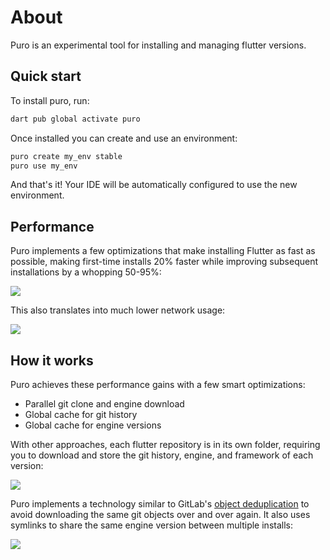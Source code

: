 # About

Puro is an experimental tool for installing and managing flutter versions.

## Quick start

To install puro, run:

```sh
dart pub global activate puro
```

Once installed you can create and use an environment:

```sh
puro create my_env stable
puro use my_env
```

And that's it! Your IDE will be automatically configured to use the new environment.

## Performance

Puro implements a few optimizations that make installing Flutter as fast as possible, making first-time installs 20% faster while improving subsequent installations by a whopping 50-95%:

![](https://puro.dev/assets/install_time_comparison.svg)

This also translates into much lower network usage:

![](https://puro.dev/assets/network_usage_comparison.svg)

## How it works

Puro achieves these performance gains with a few smart optimizations:

* Parallel git clone and engine download
* Global cache for git history
* Global cache for engine versions

With other approaches, each flutter repository is in its own folder, requiring you to download and store the git history, engine, and framework of each version:

![](https://puro.dev/assets/storage_without_puro.png)

Puro implements a technology similar to GitLab's [object deduplication](https://docs.gitlab.com/ee/development/git_object_deduplication.html) to avoid downloading the same git objects over and over again. It also uses symlinks to share the same engine version between multiple installs:

![](https://puro.dev/assets/storage_with_puro.png)